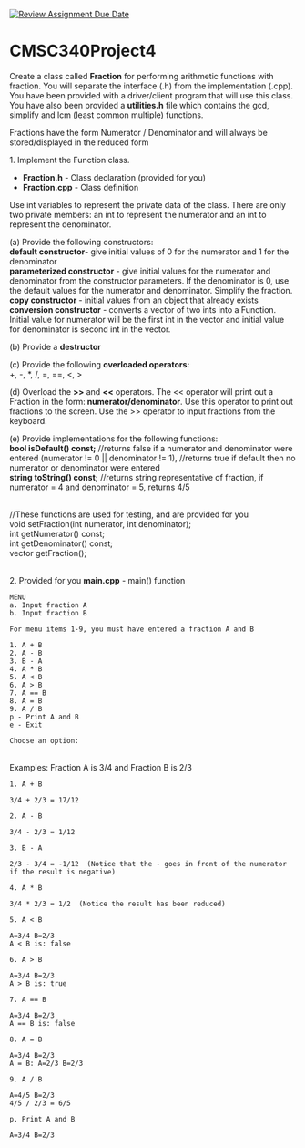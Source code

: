 [![Review Assignment Due Date](https://classroom.github.com/assets/deadline-readme-button-24ddc0f5d75046c5622901739e7c5dd533143b0c8e959d652212380cedb1ea36.svg)](https://classroom.github.com/a/SUEzcFCs)
# CMSC340Project4
<p>Create a class called <b>Fraction</b> for performing arithmetic functions with fraction. You will separate the interface (.h) from the implementation (.cpp).  You have been provided with a driver/client program that will use this class. You have also been provided a <b>utilities.h</b> file which contains the gcd, simplify and lcm (least common multiple) functions.</p>

<p>Fractions have the form
		Numerator / Denominator
and will always be stored/displayed in the reduced form</p>

<p>1. Implement the Function class.</p>
<ul>
<li><b>Fraction.h</b> - Class declaration (provided for you)</li>
<li><b>Fraction.cpp</b> - Class definition</li></ul>

<p>Use int variables to represent the private data of the class.  There are only two private members: an int to represent the numerator and an int to represent the denominator. </p>

<p>(a) Provide the following constructors:
<br>      <b>default constructor</b>- give initial values of 0 for the numerator and 1 for the denominator
<br>      <b>parameterized constructor</b> - give initial values for the numerator and denominator from the constructor parameters. If the denominator is 0, use the default values for the numerator and denominator. Simplify the fraction.
<br>      <b>copy constructor</b> - initial values from an object that already exists
<br>      <b>conversion constructor</b> - converts a vector of two ints into a Function. Initial value for numerator will be the first int in the vector and initial value for denominator is second int in the vector.</p>

<p>(b) Provide a <b>destructor</b></p>

<p>(c) Provide the following <b>overloaded operators:</b>
<br>	+, -, *, /, =, ==, <, ></p>

<p>(d) Overload the <b>>></b> and <b><<</b> operators. The << operator will print out a Fraction in the form:<b> numerator/denominator</b>. Use this operator to print out fractions to the screen. Use the >> operator to input fractions from the keyboard.</p>

<p>(e) Provide implementations for the following functions:
<br>        <b> bool isDefault() const;</b> //returns false if a numerator and denominator were entered (numerator != 0 || denominator != 1), 
		//returns true if default then no numerator or denominator were entered
<br>        <b> string toString() const;</b> //returns string representative of fraction, if numerator = 4 and denominator = 5, returns 4/5</p>

<p><br>       //These functions are used for testing, and are provided for you
<br>		void setFraction(int numerator, int denominator);
<br>		int getNumerator() const;
<br>		int getDenominator() const;
<br>		vector getFraction();

<br>2. Provided for you  <b>main.cpp</b> - main() function
```
MENU
a. Input fraction A
b. Input fraction B

For menu items 1-9, you must have entered a fraction A and B

1. A + B
2. A - B
3. B - A
4. A * B
5. A < B
6. A > B
7. A == B
8. A = B
9. A / B
p - Print A and B
e - Exit

Choose an option:
```

<br/>Examples: Fraction A is 3/4 and Fraction B is 2/3
```
1. A + B

3/4 + 2/3 = 17/12
```

```
2. A - B

3/4 - 2/3 = 1/12
```
```
3. B - A

2/3 - 3/4 = -1/12  (Notice that the - goes in front of the numerator if the result is negative)
```
```
4. A * B

3/4 * 2/3 = 1/2  (Notice the result has been reduced)
```
```
5. A < B

A=3/4 B=2/3
A < B is: false
```
```
6. A > B

A=3/4 B=2/3
A > B is: true
```
```
7. A == B

A=3/4 B=2/3
A == B is: false
```
```
8. A = B

A=3/4 B=2/3
A = B: A=2/3 B=2/3
```
```
9. A / B

A=4/5 B=2/3
4/5 / 2/3 = 6/5
```
```
p. Print A and B

A=3/4 B=2/3
```

